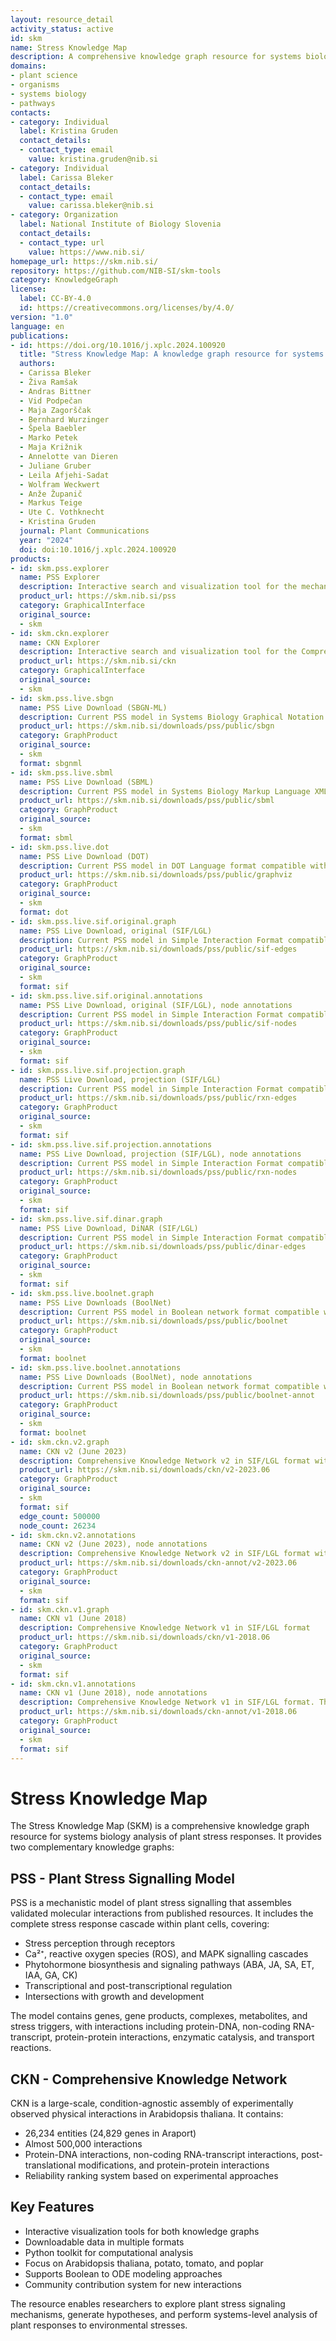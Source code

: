 ```yaml
---
layout: resource_detail
activity_status: active
id: skm
name: Stress Knowledge Map
description: A comprehensive knowledge graph resource for systems biology analysis of plant stress responses, containing mechanistic models and knowledge networks for plant stress signaling. It includes two knowledge graphs, the mechanistic Plant Stress Signalling model (PSS) and the Comprehensive Knowledge Network (CKN).
domains:
- plant science
- organisms
- systems biology
- pathways
contacts:
- category: Individual
  label: Kristina Gruden
  contact_details:
  - contact_type: email
    value: kristina.gruden@nib.si
- category: Individual
  label: Carissa Bleker
  contact_details:
  - contact_type: email
    value: carissa.bleker@nib.si
- category: Organization
  label: National Institute of Biology Slovenia
  contact_details:
  - contact_type: url
    value: https://www.nib.si/
homepage_url: https://skm.nib.si/
repository: https://github.com/NIB-SI/skm-tools
category: KnowledgeGraph
license:
  label: CC-BY-4.0
  id: https://creativecommons.org/licenses/by/4.0/
version: "1.0"
language: en
publications:
- id: https://doi.org/10.1016/j.xplc.2024.100920
  title: "Stress Knowledge Map: A knowledge graph resource for systems biology analysis of plant stress responses"
  authors:
  - Carissa Bleker
  - Živa Ramšak
  - Andras Bittner
  - Vid Podpečan
  - Maja Zagorščak
  - Bernhard Wurzinger
  - Špela Baebler
  - Marko Petek
  - Maja Križnik
  - Annelotte van Dieren
  - Juliane Gruber
  - Leila Afjehi-Sadat
  - Wolfram Weckwert
  - Anže Županič
  - Markus Teige
  - Ute C. Vothknecht
  - Kristina Gruden
  journal: Plant Communications
  year: "2024"
  doi: doi:10.1016/j.xplc.2024.100920
products:
- id: skm.pss.explorer
  name: PSS Explorer
  description: Interactive search and visualization tool for the mechanistic Plant Stress Signalling model
  product_url: https://skm.nib.si/pss
  category: GraphicalInterface
  original_source:
  - skm
- id: skm.ckn.explorer
  name: CKN Explorer
  description: Interactive search and visualization tool for the Comprehensive Knowledge Network
  product_url: https://skm.nib.si/ckn
  category: GraphicalInterface
  original_source:
  - skm
- id: skm.pss.live.sbgn
  name: PSS Live Download (SBGN-ML)
  description: Current PSS model in Systems Biology Graphical Notation XML format
  product_url: https://skm.nib.si/downloads/pss/public/sbgn
  category: GraphProduct
  original_source:
  - skm
  format: sbgnml
- id: skm.pss.live.sbml
  name: PSS Live Download (SBML)
  description: Current PSS model in Systems Biology Markup Language XML format
  product_url: https://skm.nib.si/downloads/pss/public/sbml
  category: GraphProduct
  original_source:
  - skm
  format: sbml
- id: skm.pss.live.dot
  name: PSS Live Download (DOT)
  description: Current PSS model in DOT Language format compatible with Graphviz
  product_url: https://skm.nib.si/downloads/pss/public/graphviz
  category: GraphProduct
  original_source:
  - skm
  format: dot
- id: skm.pss.live.sif.original.graph
  name: PSS Live Download, original (SIF/LGL)
  description: Current PSS model in Simple Interaction Format compatible with Cytoscape. Reactions are represented as nodes (as in PSS Explorer and database schema).
  product_url: https://skm.nib.si/downloads/pss/public/sif-edges
  category: GraphProduct
  original_source:
  - skm
  format: sif
- id: skm.pss.live.sif.original.annotations
  name: PSS Live Download, original (SIF/LGL), node annotations
  description: Current PSS model in Simple Interaction Format compatible with Cytoscape. Reactions are represented as nodes (as in PSS Explorer and database schema). This file contains the node annotations.
  product_url: https://skm.nib.si/downloads/pss/public/sif-nodes
  category: GraphProduct
  original_source:
  - skm
  format: sif
- id: skm.pss.live.sif.projection.graph
  name: PSS Live Download, projection (SIF/LGL)
  description: Current PSS model in Simple Interaction Format compatible with Cytoscape. Reactions are collapsed to edges.
  product_url: https://skm.nib.si/downloads/pss/public/rxn-edges
  category: GraphProduct
  original_source:
  - skm
  format: sif
- id: skm.pss.live.sif.projection.annotations
  name: PSS Live Download, projection (SIF/LGL), node annotations
  description: Current PSS model in Simple Interaction Format compatible with Cytoscape. Reactions are collapsed to edges. This file contains the node annotations.
  product_url: https://skm.nib.si/downloads/pss/public/rxn-nodes
  category: GraphProduct
  original_source:
  - skm
  format: sif
- id: skm.pss.live.sif.dinar.graph
  name: PSS Live Download, DiNAR (SIF/LGL)
  description: Current PSS model in Simple Interaction Format compatible with Cytoscape. Reactions are collapsed to edges, FunctionalClusters are expanded to arabidopsis identifiers.
  product_url: https://skm.nib.si/downloads/pss/public/dinar-edges
  category: GraphProduct
  original_source:
  - skm
  format: sif
- id: skm.pss.live.boolnet.graph
  name: PSS Live Downloads (BoolNet)
  description: Current PSS model in Boolean network format compatible with BoolDog and BoolNet
  product_url: https://skm.nib.si/downloads/pss/public/boolnet
  category: GraphProduct
  original_source:
  - skm
  format: boolnet
- id: skm.pss.live.boolnet.annotations
  name: PSS Live Downloads (BoolNet), node annotations
  description: Current PSS model in Boolean network format compatible with BoolDog and BoolNet. This file contains the node annotations.
  product_url: https://skm.nib.si/downloads/pss/public/boolnet-annot
  category: GraphProduct
  original_source:
  - skm
  format: boolnet
- id: skm.ckn.v2.graph
  name: CKN v2 (June 2023)
  description: Comprehensive Knowledge Network v2 in SIF/LGL format with 26,234 entities and ~500,000 interactions
  product_url: https://skm.nib.si/downloads/ckn/v2-2023.06
  category: GraphProduct
  original_source:
  - skm
  format: sif
  edge_count: 500000
  node_count: 26234
- id: skm.ckn.v2.annotations
  name: CKN v2 (June 2023), node annotations
  description: Comprehensive Knowledge Network v2 in SIF/LGL format with 26,234 entities and ~500,000 interactions. This file contains the node annotations.
  product_url: https://skm.nib.si/downloads/ckn-annot/v2-2023.06
  category: GraphProduct
  original_source:
  - skm
  format: sif
- id: skm.ckn.v1.graph
  name: CKN v1 (June 2018)
  description: Comprehensive Knowledge Network v1 in SIF/LGL format
  product_url: https://skm.nib.si/downloads/ckn/v1-2018.06
  category: GraphProduct
  original_source:
  - skm
  format: sif
- id: skm.ckn.v1.annotations
  name: CKN v1 (June 2018), node annotations
  description: Comprehensive Knowledge Network v1 in SIF/LGL format. This file contains the node annotations.
  product_url: https://skm.nib.si/downloads/ckn-annot/v1-2018.06
  category: GraphProduct
  original_source:
  - skm
  format: sif
---
```


# Stress Knowledge Map

The Stress Knowledge Map (SKM) is a comprehensive knowledge graph resource for systems biology analysis of plant stress responses. It provides two complementary knowledge graphs:

## PSS - Plant Stress Signalling Model

PSS is a mechanistic model of plant stress signalling that assembles validated molecular interactions from published resources. It includes the complete stress response cascade within plant cells, covering:

- Stress perception through receptors
- Ca²⁺, reactive oxygen species (ROS), and MAPK signalling cascades  
- Phytohormone biosynthesis and signaling pathways (ABA, JA, SA, ET, IAA, GA, CK)
- Transcriptional and post-transcriptional regulation
- Intersections with growth and development

The model contains genes, gene products, complexes, metabolites, and stress triggers, with interactions including protein-DNA, non-coding RNA-transcript, protein-protein interactions, enzymatic catalysis, and transport reactions.

## CKN - Comprehensive Knowledge Network

CKN is a large-scale, condition-agnostic assembly of experimentally observed physical interactions in Arabidopsis thaliana. It contains:

- 26,234 entities (24,829 genes in Araport)  
- Almost 500,000 interactions
- Protein-DNA interactions, non-coding RNA-transcript interactions, post-translational modifications, and protein-protein interactions
- Reliability ranking system based on experimental approaches

## Key Features

- Interactive visualization tools for both knowledge graphs
- Downloadable data in multiple formats
- Python toolkit for computational analysis
- Focus on Arabidopsis thaliana, potato, tomato, and poplar
- Supports Boolean to ODE modeling approaches
- Community contribution system for new interactions

The resource enables researchers to explore plant stress signaling mechanisms, generate hypotheses, and perform systems-level analysis of plant responses to environmental stresses.
